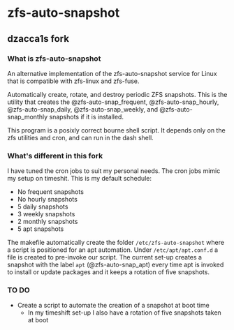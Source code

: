 # zfs-auto-snapshot

## dzacca1s fork

### What is zfs-auto-snapshot

An alternative implementation of the zfs-auto-snapshot service for Linux
that is compatible with zfs-linux and zfs-fuse.

Automatically create, rotate, and destroy periodic ZFS snapshots. This is the utility that creates the @zfs-auto-snap_frequent, @zfs-auto-snap_hourly, @zfs-auto-snap_daily, @zfs-auto-snap_weekly, and @zfs-auto-snap_monthly snapshots if it is installed.

This program is a posixly correct bourne shell script.  It depends only on the zfs utilities and cron, and can run in the dash shell.

### What's different in this fork

I have tuned the cron jobs to suit my personal needs. The cron jobs mimic my setup on timeshit. This is my default schedule:

- No frequent snapshots
- No hourly snapshots
- 5 daily snapshots
- 3 weekly snapshots
- 2 monthly snapshots
- 5 apt snapshots

The makefile automatically create the folder `/etc/zfs-auto-snapshot` where  a script is positioned for an apt automation.
Under `/etc/apt/apt.conf.d` a file is created to pre-invoke our script. The current set-up creates a snapshot with the label `apt` (@zfs-auto-snap_apt) every time apt is invoked to install or update packages and it keeps a rotation of five snapshots.

### TO DO

- Create a script to automate the creation of a snapshot at boot time
  - In my timeshift set-up I also have a rotation of five snapshots taken at boot
